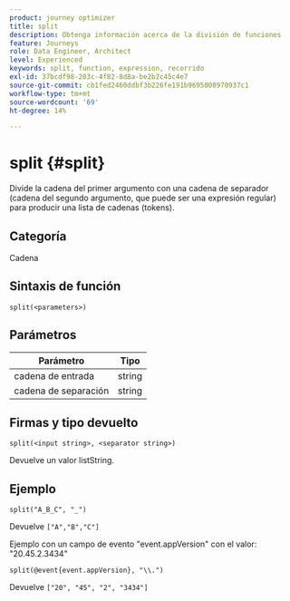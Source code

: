 ```yaml
---
product: journey optimizer
title: split
description: Obtenga información acerca de la división de funciones
feature: Journeys
role: Data Engineer, Architect
level: Experienced
keywords: split, function, expression, recorrido
exl-id: 37bcdf98-203c-4f82-8d8a-be2b2c45c4e7
source-git-commit: cb1fed2460ddbf3b226fe191b9695008970937c1
workflow-type: tm+mt
source-wordcount: '69'
ht-degree: 14%

---
```


# split {#split}

Divide la cadena del primer argumento con una cadena de separador (cadena del segundo argumento, que puede ser una expresión regular) para producir una lista de cadenas (tokens).

## Categoría

Cadena

## Sintaxis de función

`split(<parameters>)`

## Parámetros

| Parámetro | Tipo |
|-----------|------------------|
| cadena de entrada | string |
| cadena de separación | string |

## Firmas y tipo devuelto

`split(<input string>, <separator string>)`

Devuelve un valor listString.

## Ejemplo

`split("A_B_C", "_")`

Devuelve `["A","B","C"]`

Ejemplo con un campo de evento &quot;event.appVersion&quot; con el valor: &quot;20.45.2.3434&quot;

`split(@event{event.appVersion}, "\\.")`

Devuelve `["20", "45", "2", "3434"]`
